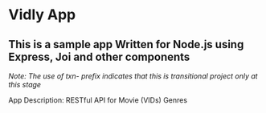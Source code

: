 # Vidly App
## This is a sample app Written for Node.js using Express, Joi and other components

*Note: The use of txn- prefix indicates that this is transitional project only at this stage*

App Description: RESTful API for Movie (VIDs) Genres 
